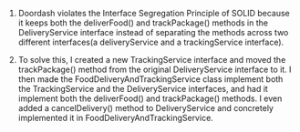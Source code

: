 
1) Doordash violates the Interface Segregation Principle of SOLID because it keeps both the deliverFood() and trackPackage() methods
in the DeliveryService interface instead of separating the methods across two different interfaces(a deliveryService and a trackingService interface).

2) To solve this, I created a new TrackingService interface and moved the trackPackage() method from the original DeliveryService interface to it.
I then made the FoodDeliveryAndTrackingService class implement both the TrackingService and the DeliveryService interfaces, and had it implement
both the deliverFood() and trackPackage() methods. I even added a cancelDelivery() method to DeliveryService and concretely implemented it in
FoodDeliveryAndTrackingService.  
